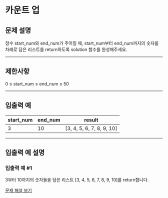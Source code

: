 # 카운트 업

## 문제 설명
정수 start_num와 end_num가 주어질 때, start_num부터 end_num까지의 숫자를 차례로 담은 리스트를 return하도록 solution 함수를 완성해주세요.

---

## 제한사항
0 ≤ start_num ≤ end_num ≤ 50

---

## 입출력 예
| start_num | end_num | result                    |
|-----------|---------|---------------------------|
| 3         | 10      | [3, 4, 5, 6, 7, 8, 9, 10] |

---

## 입출력 예 설명

### 입출력 예 #1
3부터 10까지의 숫자들을 담은 리스트 [3, 4, 5, 6, 7, 8, 9, 10]를 return합니다.

[문제 해설 보기](./문제해설.md)
